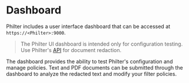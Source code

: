 # Dashboard

Philter includes a user interface dashboard that can be accessed at `https://<Philter>:9000`.

> The Philter UI dashboard is intended only for configuration testing. Use Philter's [API](../api_and_sdks/api.md) for document redaction.

The dashboard provides the ability to test Philter's configuration and manage policies. Text and PDF documents can be submitted through the dashboard to analyze the redacted text and modify your filter policies.
